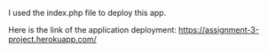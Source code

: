 I used the index.php file to deploy this app.

Here is the link of the application deployment: https://assignment-3-project.herokuapp.com/